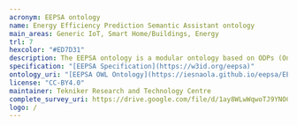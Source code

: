 ```yaml
--- 
acronym: EEPSA ontology
name: Energy Efficiency Prediction Semantic Assistant ontology
main_areas: Generic IoT, Smart Home/Buildings, Energy
trl: 7
hexcolor: "#ED7D31"
description: The EEPSA ontology is a modular ontology based on ODPs (Ontology Design Patterns) and focused on energy efficiency and thermal comfort in buildings but it is aimed at being reusable and easily customizable for other use cases in similar domains.
specification: "[EEPSA Specification](https://w3id.org/eepsa)"
ontology_uri: "[EEPSA OWL Ontology](https://iesnaola.github.io/eepsa/EEPSA/ontology/ontology.xml)"
license: "CC-BY4.0"
maintainer: Tekniker Research and Technology Centre
complete_survey_uri: https://drive.google.com/file/d/1ay8WLwWqwoTJ9YNOCxILjabdKi9Z9dKX/view?usp=sharing
logo: /
--- 
```


